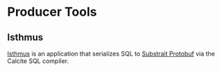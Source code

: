 # Producer Tools

## Isthmus

[Isthmus](https://github.com/substrait-io/substrait-java/tree/main/isthmus) is an application
that serializes SQL to [Substrait Protobuf](https://substrait.io/serialization/binary_serialization/) 
via the Calcite SQL compiler.
